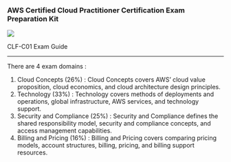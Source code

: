 ### AWS Certified Cloud Practitioner Certification Exam Preparation Kit

![](https://file-uploads.teachablecdn.com/31580d059e984761bdd0046a3595bce1/48aaf0c150454b33b5d44f123c3344e9)

CLF-C01 Exam Guide

---

There are 4 exam domains :
1. Cloud Concepts (26%) : Cloud Concepts covers AWS’ cloud value proposition, cloud economics, and cloud architecture design principles.
2. Technology (33%) : Technology covers methods of deployments and operations, global infrastructure, AWS services, and technology support.
3. Security and Compliance (25%) : Security and Compliance defines the shared responsibility model, security and compliance concepts, and access 
management capabilities.
4. Billing and Pricing (16%) : Billing and Pricing covers comparing pricing models, account structures, billing, pricing, and billing support 
resources.
